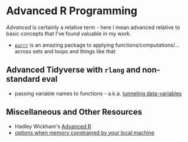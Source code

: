 # Advanced R Programming

*Advanced* is certainly a relative term - here I mean advanced relative to basic concepts that I've found valuable in my work.

- [`purrr`](https://purrr.tidyverse.org/) is an amazing package to applying functions/computations/... across sets and loops and things like that

## Advanced Tidyverse with `rlang` and non-standard eval

- passing variable names to functions - a.k.a. [tunneling data-variables](https://www.tidyverse.org/blog/2020/02/glue-strings-and-tidy-eval/)

## Miscellaneous and Other Resources

- Hadley Wickham's [Advanced R](http://adv-r.had.co.nz/)
- [options when memory constrained by your local machine](http://www.matthewckeller.com/html/memory.html)






